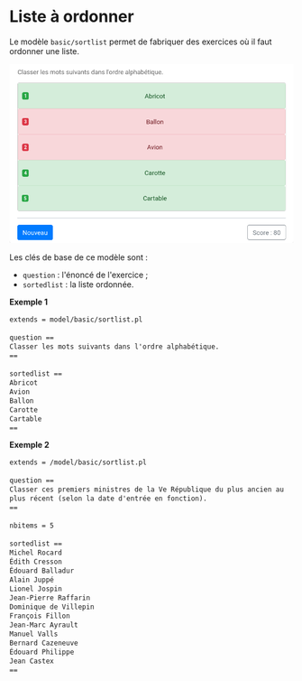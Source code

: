 # Liste à ordonner

Le modèle `basic/sortlist` permet de fabriquer des exercices où il faut ordonner une liste. 

![](sortlist.png)

Les clés de base de ce modèle sont :

  * `question` : l'énoncé de l'exercice ;
  * `sortedlist` : la liste ordonnée.

**Exemple 1**

```
extends = model/basic/sortlist.pl

question ==
Classer les mots suivants dans l'ordre alphabétique.
==

sortedlist ==
Abricot
Avion
Ballon
Carotte
Cartable
==
```

**Exemple 2**

```
extends = /model/basic/sortlist.pl

question ==
Classer ces premiers ministres de la Ve République du plus ancien au plus récent (selon la date d'entrée en fonction).
==

nbitems = 5

sortedlist ==
Michel Rocard
Édith Cresson
Édouard Balladur
Alain Juppé
Lionel Jospin
Jean-Pierre Raffarin
Dominique de Villepin
François Fillon
Jean-Marc Ayrault
Manuel Valls
Bernard Cazeneuve
Édouard Philippe
Jean Castex
==
```
